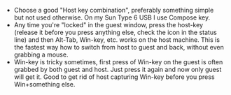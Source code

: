 * Choose a good "Host key combination", preferably something simple but not used otherwise. On my
Sun Type 6 USB I use Compose key.
* Any time you're "locked" in the guest window, press the host-key (release it before you press
anything else, check the icon in the status line) and then Alt-Tab, Win-key, etc. works on the
host machine. This is the fastest way how to switch from host to guest and back, without even
grabbing a mouse.
* Win-key is tricky sometimes, first press of Win-key on the guest is often grabbed by both guest
and host. Just press it again and now only guest will get it. Good to get rid of host capturing
Win-key before you press Win+something else.